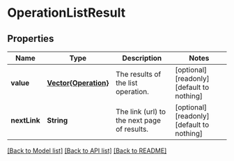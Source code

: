 # OperationListResult


## Properties
Name | Type | Description | Notes
------------ | ------------- | ------------- | -------------
**value** | [**Vector{Operation}**](Operation.md) | The results of the list operation. | [optional] [readonly] [default to nothing]
**nextLink** | **String** | The link (url) to the next page of results. | [optional] [readonly] [default to nothing]


[[Back to Model list]](../README.md#models) [[Back to API list]](../README.md#api-endpoints) [[Back to README]](../README.md)


